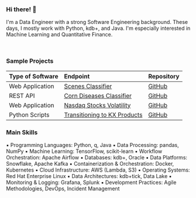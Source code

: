 ### Hi there! :wave:

I'm a Data Engineer with a strong Software Engineering background. These days, I mostly work with Python, kdb+, and Java. I'm especially interested in Machine Learning and Quantitative Finance.

<br/>

### Sample Projects

| Type of Software     | Endpoint                  											                                         | Repository                                                                    |
| :------------------- | :---------------------------------------------------------------------------------------| :-----------------------------------------------------------------------------|
| Web Application      | [Scenes Classifier](https://scenes-classifier.herokuapp.com)                            | [GitHub](https://github.com/fabiogaiera/scenes-classifier-tensorflow-lite)    |
| REST API             | [Corn Diseases Classifier](https://corn-diseases-classifier.herokuapp.com)              | [GitHub](https://github.com/fabiogaiera/corn-diseases-classifier)             |
| Web Application      | [Nasdaq Stocks Volatility](https://nasdaq-stocks-volatility-b53bc5223358.herokuapp.com) | [GitHub](https://github.com/fabiogaiera/nasdaq-stocks-volatility)             |
| Python Scripts       | [Transitioning to KX Products](#)                                                       | [GitHub](https://github.com/fabiogaiera/transitioning-to-kx-products)         |



### Main Skills  
  
▪ Programming Languages: Python, q, Java
▪ Data Processing: pandas, NumPy
▪ Machine Learning: TensorFlow, scikit-learn
▪ Workflow Orchestration: Apache Airflow
▪ Databases: kdb+, Oracle
▪ Data Platforms: Snowflake, Apache Kafka
▪ Containerization & Orchestration: Docker, Kubernetes
▪ Cloud Infrastructure: AWS (Lambda, S3)
▪ Operating Systems: Red Hat Enterprise Linux
▪ Data Architectures: kdb+tick, Data Lake
▪ Monitoring & Logging: Grafana, Splunk
▪ Development Practices: Agile Methodologies, DevOps, Incident Management
